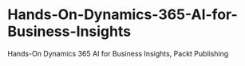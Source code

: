 # Hands-On-Dynamics-365-AI-for-Business-Insights
Hands-On Dynamics 365 AI for Business Insights, Packt Publishing
